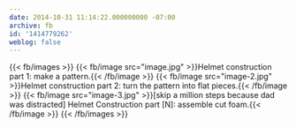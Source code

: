 ```yaml
---
date: 2014-10-31 11:14:22.000000000 -07:00
archive: fb
id: '1414779262'
weblog: false
---
```



{{< fb/images >}}
{{< fb/image src="image.jpg" >}}Helmet construction part 1: make a pattern.{{< /fb/image >}}
{{< fb/image src="image-2.jpg" >}}Helmet construction part 2: turn the pattern into flat pieces.{{< /fb/image >}}
{{< fb/image src="image-3.jpg" >}}[skip a million steps because dad was distracted] Helmet Construction part [N]: assemble cut foam.{{< /fb/image >}}
{{< /fb/images >}}

